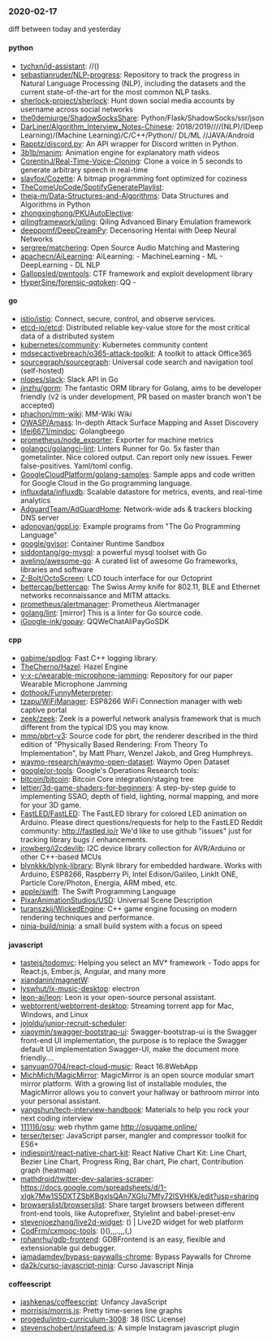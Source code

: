 ### 2020-02-17
diff between today and yesterday

#### python
* [tychxn/jd-assistant](https://github.com/tychxn/jd-assistant): //()
* [sebastianruder/NLP-progress](https://github.com/sebastianruder/NLP-progress): Repository to track the progress in Natural Language Processing (NLP), including the datasets and the current state-of-the-art for the most common NLP tasks.
* [sherlock-project/sherlock](https://github.com/sherlock-project/sherlock):  Hunt down social media accounts by username across social networks
* [the0demiurge/ShadowSocksShare](https://github.com/the0demiurge/ShadowSocksShare): Python/Flask/ShadowSocks/ssr/json 
* [DarLiner/Algorithm_Interview_Notes-Chinese](https://github.com/DarLiner/Algorithm_Interview_Notes-Chinese): 2018/2019////(NLP)/(Deep Learning)/(Machine Learning)/C/C++/Python//  DL/ML  //JAVA/Android
* [Rapptz/discord.py](https://github.com/Rapptz/discord.py): An API wrapper for Discord written in Python.
* [3b1b/manim](https://github.com/3b1b/manim): Animation engine for explanatory math videos
* [CorentinJ/Real-Time-Voice-Cloning](https://github.com/CorentinJ/Real-Time-Voice-Cloning): Clone a voice in 5 seconds to generate arbitrary speech in real-time
* [slavfox/Cozette](https://github.com/slavfox/Cozette): A bitmap programming font optimized for coziness 
* [TheComeUpCode/SpotifyGeneratePlaylist](https://github.com/TheComeUpCode/SpotifyGeneratePlaylist): 
* [theja-m/Data-Structures-and-Algorithms](https://github.com/theja-m/Data-Structures-and-Algorithms): Data Structures and Algorithms in Python
* [zhongxinghong/PKUAutoElective](https://github.com/zhongxinghong/PKUAutoElective): 
* [qilingframework/qiling](https://github.com/qilingframework/qiling): Qiling Advanced Binary Emulation framework
* [deeppomf/DeepCreamPy](https://github.com/deeppomf/DeepCreamPy): Decensoring Hentai with Deep Neural Networks
* [sergree/matchering](https://github.com/sergree/matchering):  Open Source Audio Matching and Mastering
* [apachecn/AiLearning](https://github.com/apachecn/AiLearning): AiLearning:  - MachineLearning - ML - DeepLearning - DL NLP
* [Gallopsled/pwntools](https://github.com/Gallopsled/pwntools): CTF framework and exploit development library
* [HyperSine/forensic-qqtoken](https://github.com/HyperSine/forensic-qqtoken): QQ - 

#### go
* [istio/istio](https://github.com/istio/istio): Connect, secure, control, and observe services.
* [etcd-io/etcd](https://github.com/etcd-io/etcd): Distributed reliable key-value store for the most critical data of a distributed system
* [kubernetes/community](https://github.com/kubernetes/community): Kubernetes community content
* [mdsecactivebreach/o365-attack-toolkit](https://github.com/mdsecactivebreach/o365-attack-toolkit): A toolkit to attack Office365
* [sourcegraph/sourcegraph](https://github.com/sourcegraph/sourcegraph): Universal code search and navigation tool (self-hosted)
* [nlopes/slack](https://github.com/nlopes/slack): Slack API in Go
* [jinzhu/gorm](https://github.com/jinzhu/gorm): The fantastic ORM library for Golang, aims to be developer friendly (v2 is under development, PR based on master branch won't be accepted)
* [phachon/mm-wiki](https://github.com/phachon/mm-wiki): MM-Wiki  Wiki 
* [OWASP/Amass](https://github.com/OWASP/Amass): In-depth Attack Surface Mapping and Asset Discovery
* [lifei6671/mindoc](https://github.com/lifei6671/mindoc): Golangbeego
* [prometheus/node_exporter](https://github.com/prometheus/node_exporter): Exporter for machine metrics
* [golangci/golangci-lint](https://github.com/golangci/golangci-lint): Linters Runner for Go. 5x faster than gometalinter. Nice colored output. Can report only new issues. Fewer false-positives. Yaml/toml config.
* [GoogleCloudPlatform/golang-samples](https://github.com/GoogleCloudPlatform/golang-samples): Sample apps and code written for Google Cloud in the Go programming language.
* [influxdata/influxdb](https://github.com/influxdata/influxdb): Scalable datastore for metrics, events, and real-time analytics
* [AdguardTeam/AdGuardHome](https://github.com/AdguardTeam/AdGuardHome): Network-wide ads & trackers blocking DNS server
* [adonovan/gopl.io](https://github.com/adonovan/gopl.io): Example programs from "The Go Programming Language"
* [google/gvisor](https://github.com/google/gvisor): Container Runtime Sandbox
* [siddontang/go-mysql](https://github.com/siddontang/go-mysql): a powerful mysql toolset with Go
* [avelino/awesome-go](https://github.com/avelino/awesome-go): A curated list of awesome Go frameworks, libraries and software
* [Z-Bolt/OctoScreen](https://github.com/Z-Bolt/OctoScreen): LCD touch interface for our Octoprint
* [bettercap/bettercap](https://github.com/bettercap/bettercap): The Swiss Army knife for 802.11, BLE and Ethernet networks reconnaissance and MITM attacks.
* [prometheus/alertmanager](https://github.com/prometheus/alertmanager): Prometheus Alertmanager
* [golang/lint](https://github.com/golang/lint): [mirror] This is a linter for Go source code.
* [iGoogle-ink/gopay](https://github.com/iGoogle-ink/gopay): QQWeChatAliPayGoSDK

#### cpp
* [gabime/spdlog](https://github.com/gabime/spdlog): Fast C++ logging library.
* [TheCherno/Hazel](https://github.com/TheCherno/Hazel): Hazel Engine
* [y-x-c/wearable-microphone-jamming](https://github.com/y-x-c/wearable-microphone-jamming): Repository for our paper Wearable Microphone Jamming
* [dothook/FunnyMeterpreter](https://github.com/dothook/FunnyMeterpreter): 
* [tzapu/WiFiManager](https://github.com/tzapu/WiFiManager): ESP8266 WiFi Connection manager with web captive portal
* [zeek/zeek](https://github.com/zeek/zeek): Zeek is a powerful network analysis framework that is much different from the typical IDS you may know.
* [mmp/pbrt-v3](https://github.com/mmp/pbrt-v3): Source code for pbrt, the renderer described in the third edition of "Physically Based Rendering: From Theory To Implementation", by Matt Pharr, Wenzel Jakob, and Greg Humphreys.
* [waymo-research/waymo-open-dataset](https://github.com/waymo-research/waymo-open-dataset): Waymo Open Dataset
* [google/or-tools](https://github.com/google/or-tools): Google's Operations Research tools:
* [bitcoin/bitcoin](https://github.com/bitcoin/bitcoin): Bitcoin Core integration/staging tree
* [lettier/3d-game-shaders-for-beginners](https://github.com/lettier/3d-game-shaders-for-beginners):  A step-by-step guide to implementing SSAO, depth of field, lighting, normal mapping, and more for your 3D game.
* [FastLED/FastLED](https://github.com/FastLED/FastLED): The FastLED library for colored LED animation on Arduino. Please direct questions/requests for help to the FastLED Reddit community: http://fastled.io/r We'd like to use github "issues" just for tracking library bugs / enhancements.
* [jrowberg/i2cdevlib](https://github.com/jrowberg/i2cdevlib): I2C device library collection for AVR/Arduino or other C++-based MCUs
* [blynkkk/blynk-library](https://github.com/blynkkk/blynk-library): Blynk library for embedded hardware. Works with Arduino, ESP8266, Raspberry Pi, Intel Edison/Galileo, LinkIt ONE, Particle Core/Photon, Energia, ARM mbed, etc.
* [apple/swift](https://github.com/apple/swift): The Swift Programming Language
* [PixarAnimationStudios/USD](https://github.com/PixarAnimationStudios/USD): Universal Scene Description
* [turanszkij/WickedEngine](https://github.com/turanszkij/WickedEngine): C++ game engine focusing on modern rendering techniques and performance.
* [ninja-build/ninja](https://github.com/ninja-build/ninja): a small build system with a focus on speed

#### javascript
* [tastejs/todomvc](https://github.com/tastejs/todomvc): Helping you select an MV* framework - Todo apps for React.js, Ember.js, Angular, and many more
* [xiandanin/magnetW](https://github.com/xiandanin/magnetW): 
* [lyswhut/lx-music-desktop](https://github.com/lyswhut/lx-music-desktop):  electron 
* [leon-ai/leon](https://github.com/leon-ai/leon):  Leon is your open-source personal assistant.
* [webtorrent/webtorrent-desktop](https://github.com/webtorrent/webtorrent-desktop):  Streaming torrent app for Mac, Windows, and Linux
* [jojoldu/junior-recruit-scheduler](https://github.com/jojoldu/junior-recruit-scheduler):    
* [xiaoymin/swagger-bootstrap-ui](https://github.com/xiaoymin/swagger-bootstrap-ui): Swagger-bootstrap-ui is the Swagger front-end UI implementation, the purpose is to replace the Swagger default UI implementation Swagger-UI, make the document more friendly....
* [sanyuan0704/react-cloud-music](https://github.com/sanyuan0704/react-cloud-music): React 16.8WebApp
* [MichMich/MagicMirror](https://github.com/MichMich/MagicMirror): MagicMirror is an open source modular smart mirror platform. With a growing list of installable modules, the MagicMirror allows you to convert your hallway or bathroom mirror into your personal assistant.
* [yangshun/tech-interview-handbook](https://github.com/yangshun/tech-interview-handbook):  Materials to help you rock your next coding interview
* [111116/osu](https://github.com/111116/osu): web rhythm game http://osugame.online/
* [terser/terser](https://github.com/terser/terser):  JavaScript parser, mangler and compressor toolkit for ES6+
* [indiespirit/react-native-chart-kit](https://github.com/indiespirit/react-native-chart-kit): React Native Chart Kit: Line Chart, Bezier Line Chart, Progress Ring, Bar chart, Pie chart, Contribution graph (heatmap)
* [mathdroid/twitter-dev-salaries-scraper](https://github.com/mathdroid/twitter-dev-salaries-scraper): https://docs.google.com/spreadsheets/d/1-xIgk7Mw1S5DXTZSbKBgxlsQAn7XGIu7Mfy72lSVHKk/edit?usp=sharing
* [browserslist/browserslist](https://github.com/browserslist/browserslist):  Share target browsers between different front-end tools, like Autoprefixer, Stylelint and babel-preset-env
* [stevenjoezhang/live2d-widget](https://github.com/stevenjoezhang/live2d-widget):  () | Live2D widget for web platform
* [CodFrm/cxmooc-tools](https://github.com/CodFrm/cxmooc-tools): ()(),,,.,,,(,)
* [rohanrhu/gdb-frontend](https://github.com/rohanrhu/gdb-frontend):  GDBFrontend is an easy, flexible and extensionable gui debugger.
* [iamadamdev/bypass-paywalls-chrome](https://github.com/iamadamdev/bypass-paywalls-chrome): Bypass Paywalls for Chrome
* [da2k/curso-javascript-ninja](https://github.com/da2k/curso-javascript-ninja): Curso Javascript Ninja

#### coffeescript
* [jashkenas/coffeescript](https://github.com/jashkenas/coffeescript): Unfancy JavaScript
* [morrisjs/morris.js](https://github.com/morrisjs/morris.js): Pretty time-series line graphs
* [progedu/intro-curriculum-3008](https://github.com/progedu/intro-curriculum-3008): 38 (ISC License)
* [stevenschobert/instafeed.js](https://github.com/stevenschobert/instafeed.js): A simple Instagram javascript plugin
